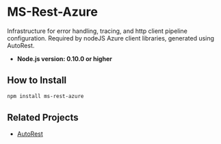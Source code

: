 ﻿# MS-Rest-Azure

Infrastructure for error handling, tracing, and http client pipeline configuration. Required by nodeJS Azure client libraries, generated using AutoRest.

- **Node.js version: 0.10.0 or higher**


## How to Install

```bash
npm install ms-rest-azure
```

## Related Projects

- [AutoRest](https://github.com/Azure/AutoRest)